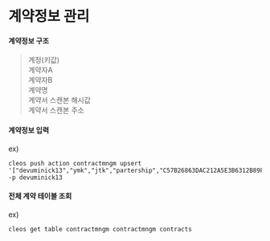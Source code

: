 # 계약정보 관리

#### 계약정보 구조
 > 계정(키값) \
  계약자A \
  계약자B \
  계약명 \
  계약서 스캔본 해시값 \
  계약서 스캔본 주소
  
  
  

#### 계약정보 입력
ex)
```
cleos push action contractmngm upsert '["devuminick13","ymk","jtk","partership","C57B26863DAC212A5E3B6312B89FFCF36583CF1D","drive.google.com"]' -p devuminick13
```

#### 전체 계약 테이블 조회
ex)
```
cleos get table contractmngm contractmngm contracts
```
